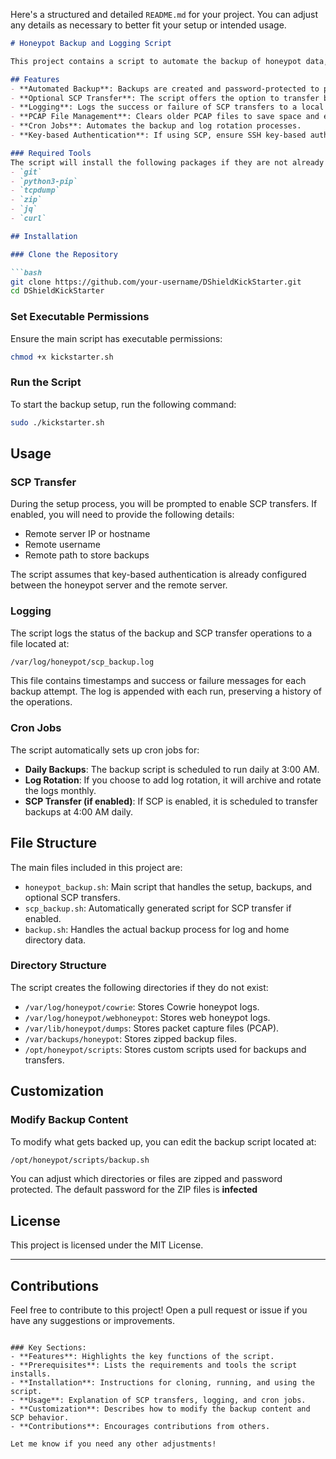 Here's a structured and detailed `README.md` for your project. You can adjust any details as necessary to better fit your setup or intended usage.

```markdown
# Honeypot Backup and Logging Script

This project contains a script to automate the backup of honeypot data, including SCP transfers to a remote server and local logging of backup operations. The script ensures regular backups of logs and other relevant files, with the option to transfer those backups to a remote server using SCP. It also maintains a log of the backup success or failure for auditing purposes.

## Features
- **Automated Backup**: Backups are created and password-protected to prevent accidental execution.
- **Optional SCP Transfer**: The script offers the option to transfer backups to a remote server via SCP, using key-based authentication.
- **Logging**: Logs the success or failure of SCP transfers to a local file.
- **PCAP File Management**: Clears older PCAP files to save space and ensure smooth operation.
- **Cron Jobs**: Automates the backup and log rotation processes.
- **Key-based Authentication**: If using SCP, ensure SSH key-based authentication is set up between the honeypot server and the remote server.

### Required Tools
The script will install the following packages if they are not already installed:
- `git`
- `python3-pip`
- `tcpdump`
- `zip`
- `jq`
- `curl`

## Installation

### Clone the Repository

```bash
git clone https://github.com/your-username/DShieldKickStarter.git
cd DShieldKickStarter
```

### Set Executable Permissions
Ensure the main script has executable permissions:

```bash
chmod +x kickstarter.sh
```

### Run the Script
To start the backup setup, run the following command:

```bash
sudo ./kickstarter.sh
```

## Usage

### SCP Transfer
During the setup process, you will be prompted to enable SCP transfers. If enabled, you will need to provide the following details:
- Remote server IP or hostname
- Remote username
- Remote path to store backups

The script assumes that key-based authentication is already configured between the honeypot server and the remote server. 

### Logging
The script logs the status of the backup and SCP transfer operations to a file located at:

```bash
/var/log/honeypot/scp_backup.log
```

This file contains timestamps and success or failure messages for each backup attempt. The log is appended with each run, preserving a history of the operations.

### Cron Jobs
The script automatically sets up cron jobs for:
- **Daily Backups**: The backup script is scheduled to run daily at 3:00 AM.
- **Log Rotation**: If you choose to add log rotation, it will archive and rotate the logs monthly.
- **SCP Transfer (if enabled)**: If SCP is enabled, it is scheduled to transfer backups at 4:00 AM daily.

## File Structure
The main files included in this project are:
- `honeypot_backup.sh`: Main script that handles the setup, backups, and optional SCP transfers.
- `scp_backup.sh`: Automatically generated script for SCP transfer if enabled.
- `backup.sh`: Handles the actual backup process for log and home directory data.

### Directory Structure
The script creates the following directories if they do not exist:
- `/var/log/honeypot/cowrie`: Stores Cowrie honeypot logs.
- `/var/log/honeypot/webhoneypot`: Stores web honeypot logs.
- `/var/lib/honeypot/dumps`: Stores packet capture files (PCAP).
- `/var/backups/honeypot`: Stores zipped backup files.
- `/opt/honeypot/scripts`: Stores custom scripts used for backups and transfers.

## Customization

### Modify Backup Content
To modify what gets backed up, you can edit the backup script located at:
```bash
/opt/honeypot/scripts/backup.sh
```
You can adjust which directories or files are zipped and password protected.
The default password for the ZIP files is **infected**

## License
This project is licensed under the MIT License.

---

## Contributions
Feel free to contribute to this project! Open a pull request or issue if you have any suggestions or improvements.

```

### Key Sections:
- **Features**: Highlights the key functions of the script.
- **Prerequisites**: Lists the requirements and tools the script installs.
- **Installation**: Instructions for cloning, running, and using the script.
- **Usage**: Explanation of SCP transfers, logging, and cron jobs.
- **Customization**: Describes how to modify the backup content and SCP behavior.
- **Contributions**: Encourages contributions from others.

Let me know if you need any other adjustments!